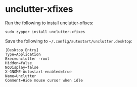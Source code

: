# unclutter-xfixes

Run the following to install unclutter-xfixes:

```
sudo zypper install unclutter-xfixes
```

Save the following to `~/.config/autostart/unclutter.desktop`:

```
[Desktop Entry]
Type=Application
Exec=unclutter -root
Hidden=false
NoDisplay=false
X-GNOME-Autostart-enabled=true
Name=Unclutter
Comment=Hide mouse cursor when idle
```
